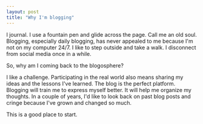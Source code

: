 ```yaml
---
layout: post
title: "Why I'm blogging"
---
```


I journal. I use a fountain pen and glide across the page. Call me an old soul. Blogging, especially daily blogging, has never appealed to me because I'm not on my computer 24/7. I like to step outside and take a walk. I disconnect from social media once in a while.

So, why am I coming back to the blogosphere?

I like a challenge. Participating in the real world also means sharing my ideas and the lessons I've learned. The blog is the perfect platform. Blogging will train me to express myself better. It will help me organize my thoughts. In a couple of years, I'd like to look back on past blog posts and cringe because I've grown and changed so much.

This is a good place to start.
